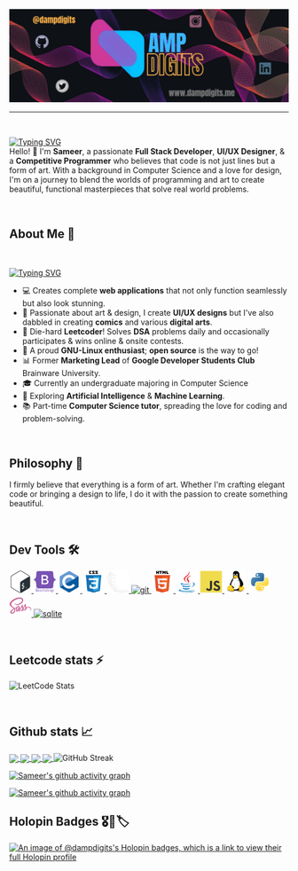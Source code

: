 <!-- Profile views -->
<!-- <p align="left"> <img src="https://komarev.com/ghpvc/?username=sksameersalam&label=Profile%20views&color=0e75b6&style=flat" alt="dampdigits" /> </p> -->
<!-- Banner -->
<picture>
  <!-- dark theme -->
  <source media="(prefers-color-scheme: dark)" srcset="banners/dampdigitsDarknobg.png">
  <!-- light theme -->
  <source media="(prefers-color-scheme: light)" srcset="banners/dampdigitsWhitebg.jpg">
  <img alt="banner" src="banners/dampdigitsDarkbg.jpg">
</picture>

<!-- <h1 align="left"><font color="#31DD18">$</font> whoami</h1> -->
<hr><br>

[![Typing SVG](https://readme-typing-svg.demolab.com?font=Press+Start+2P&size=25&pause=4000&color=54F715&width=800&height=60&lines=%24+whoami)](https://git.io/typing-svg)
<br>Hello! 👋 I'm <b>Sameer</b>, a passionate <b>Full Stack Developer</b>, <b>UI/UX Designer</b>, & a <b>Competitive Programmer</b> who believes that code is not just lines but a form of art. With a background in Computer Science and a love for design, I'm on a journey to blend the worlds of programming and art to create beautiful, functional masterpieces that solve real world problems.

<br>

## About Me 🚀
<br>

[![Typing SVG](https://readme-typing-svg.demolab.com?font=Press+Start+2P&size=25&pause=1000&color=9B4EF7&width=1000&lines=Full+Stack+Developer;UI/UX+Designer;Competitive+Programmer;Passionate+Python+Coder;Machine+Learning+Enthusiast;GNU-Linux+Ricer;Graphic+Designer+%26+Art+Lover;Programming%2C+Math+%26+Science+Tutor)](https://git.io/typing-svg)
- 💻 Creates complete <b>web applications</b> that not only function seamlessly but also look stunning.
- 🎨 Passionate about art & design, I create <b>UI/UX designs</b> but I've also dabbled in creating <b>comics</b> and various <b>digital arts</b>.
- 🎯 Die-hard <b>Leetcoder</b>! Solves <b>DSA</b> problems daily and occasionally participates & wins online & onsite contests.
- 🐧 A proud <b>GNU-Linux enthusiast</b>; <b>open source</b> is the way to go!
- 📊 Former <b>Marketing Lead</b> of <b>Google Developer Students Club</b> Brainware University.
- 🎓 Currently an undergraduate majoring in Computer Science
- 🤖 Exploring <b>Artificial Intelligence</b> & <b>Machine Learning</b>.
- 📚 Part-time <b>Computer Science tutor</b>, spreading the love for coding and problem-solving.
<br>

## Philosophy 🌌

I firmly believe that everything is a form of art. Whether I'm crafting elegant code or bringing a design to life, I do it with the passion to create something beautiful.

<!-- Check out my [Resume](https://drive.google.com/file/d/18-eDZDkWU2K5MACsNIjCSkjKmOG6o4Ca/view?usp=drive_link) -->

<!-- <h3 align="left">Connect with me:</h3>
<p align="left">
<a href="https://twitter.com/dampdigits" target="blank"><img align="center" src="https://raw.githubusercontent.com/rahuldkjain/github-profile-readme-generator/master/src/images/icons/Social/twitter.svg" alt="dampdigits" height="30" width="40" /></a>
<a href="https://linkedin.com/in/dampdigits" target="blank"><img align="center" src="https://raw.githubusercontent.com/rahuldkjain/github-profile-readme-generator/master/src/images/icons/Social/linked-in-alt.svg" alt="dampdigits" height="30" width="40" /></a>
<a href="https://instagram.com/dampdigits" target="blank"><img align="center" src="https://raw.githubusercontent.com/rahuldkjain/github-profile-readme-generator/master/src/images/icons/Social/instagram.svg" alt="dampdigits" height="30" width="40" /></a>
</p> -->
<br>

<!-- Development Tools -->
## Dev Tools 🛠️

<p align="left"> <a href="https://www.gnu.org/software/bash/" target="_blank" rel="noreferrer"> <img src="icons/Bash_Logo_Colored.svg" alt="bash" width="40" height="40"/> </a> <a href="https://getbootstrap.com" target="_blank" rel="noreferrer"> <img src="icons/bootstrap-plain-wordmark.svg" alt="bootstrap" width="40" height="40"/> </a> <a href="https://www.cprogramming.com/" target="_blank" rel="noreferrer"> <img src="icons/c-original.svg" alt="c" width="40" height="40"/> </a> <a href="https://www.w3schools.com/css/" target="_blank" rel="noreferrer"> <img src="icons/css3-original-wordmark.svg" alt="css3" width="40" height="40"/> </a> <a href="https://flask.palletsprojects.com/"> <picture> <source media="(prefers-color-scheme: dark)" width="40" height="40" srcset="icons/flask-removebg-preview.svg"> <source media="(prefers-color-scheme: light)" width="40" height="40" srcset="icons/flsk-removebg-preview.svg"> <img alt="flask" width="40" height="40" src="icons/flask-removebg-preview.svg"></picture> </a> <a href="https://git-scm.com/" target="_blank" rel="noreferrer"> <img src="https://www.vectorlogo.zone/logos/git-scm/git-scm-icon.svg" alt="git" width="40" height="40"/> </a> <a href="https://www.w3.org/html/" target="_blank" rel="noreferrer"> <img src="https://raw.githubusercontent.com/devicons/devicon/master/icons/html5/html5-original-wordmark.svg" alt="html5" width="40" height="40"/> </a> <a href="https://www.java.com" target="_blank" rel="noreferrer"> <img src="https://raw.githubusercontent.com/devicons/devicon/master/icons/java/java-original.svg" alt="java" width="40" height="40"/> </a> <a href="https://developer.mozilla.org/en-US/docs/Web/JavaScript" target="_blank" rel="noreferrer"> <img src="https://raw.githubusercontent.com/devicons/devicon/master/icons/javascript/javascript-original.svg" alt="javascript" width="40" height="40"/> </a> <a href="https://www.linux.org/" target="_blank" rel="noreferrer"> <img src="https://raw.githubusercontent.com/devicons/devicon/master/icons/linux/linux-original.svg" alt="linux" width="40" height="40"/> </a> <a href="https://www.python.org" target="_blank" rel="noreferrer"> <img src="https://raw.githubusercontent.com/devicons/devicon/master/icons/python/python-original.svg" alt="python" width="40" height="40"/> </a> <a href="https://sass-lang.com" target="_blank" rel="noreferrer"> <img src="https://raw.githubusercontent.com/devicons/devicon/master/icons/sass/sass-original.svg" alt="sass" width="40" height="40"/> </a> <a href="https://www.sqlite.org/" target="_blank" rel="noreferrer"> <img src="https://www.vectorlogo.zone/logos/sqlite/sqlite-icon.svg" alt="sqlite" width="40" height="40"/> </a> </p>

<br>

<!-- Leetcode Stats -->
## Leetcode stats ⚡
![LeetCode Stats](https://leetcard.jacoblin.cool/dampdigits?theme=radical&font=Fira%20Mono&ext=heatmap)

<br>

<!-- Github Stats -->
## Github stats 📈
<!-- Dark Mode -->
<a href="https://github.com/dampdigits#gh-dark-mode-only">
  <img height=200 align="center" src="https://github-readme-stats.vercel.app/api?username=dampdigits&show=reviews,discussions_started,discussions_answered,prs_merged,prs_merged_percentage,issues,contribs&rank_icon=github&show_icons=true&hide=reviews,discussions_answered,prs,prs_merged&theme=radical&hide_border=true#gh-dark-mode-only" />
</a>
<!-- Light Mode -->
<a href="https://github.com/dampdigits#gh-light-mode-only">
  <img height=200 align="center" src="https://github-readme-stats.vercel.app/api?username=dampdigits&show=reviews,discussions_started,discussions_answered,prs_merged,prs_merged_percentage,issues,contribs&rank_icon=github&show_icons=true&hide=reviews,discussions_answered,prs,prs_merged&theme=shadow_green#gh-light-mode-only" />
</a>
<!-- Most used languages -->
<!-- Dark Mode -->
<a href="https://github.com/dampdigits#gh-dark-mode-only">
  <img height=200 align="center" src="https://github-readme-stats.vercel.app/api/top-langs/?username=dampdigits&layout=compact&langs_count=20&size_weight=0.4&theme=radical&hide_border=true&card_width=404#gh-dark-mode-only" />
</a>
<!-- Light Mode -->
<a href="https://github.com/dampdigits#gh-light-mode-only">
  <img height=200 align="center" src="https://github-readme-stats.vercel.app/api/top-langs/?username=dampdigits&layout=compact&langs_count=20&size_weight=0.4&theme=shadow_green&card_width=404#gh-light-mode-only" />
</a>

<!-- Github streak -->
<picture>
  <!-- Dark Mode -->
  <source
    srcset="https://streak-stats.demolab.com?user=dampdigits&theme=radical&card_width=804&hide_border=true"
    media="(prefers-color-scheme: dark)"
  />
  <!-- Light Mode -->
  <source
    srcset="https://streak-stats.demolab.com?user=dampdigits&theme=shadow_green&card_width=804"
    media="(prefers-color-scheme: light), (prefers-color-scheme: no-preference)"
  />
  <img alt="GitHub Streak" src="https://github.com/dampdigits" />
</picture>

<!-- Activity Graph -->
<!-- Dark Mode -->
[![Sameer's github activity graph](https://github-readme-activity-graph.vercel.app/graph?username=dampdigits&theme=redical&hide_border=true#gh-dark-mode-only)](https://github.com/dampdigits#gh-dark-mode-only)
<!-- Light Mode -->
[![Sameer's github activity graph](https://github-readme-activity-graph.vercel.app/graph?username=dampdigits&theme=github-light#gh-light-mode-only)](https://github.com/dampdigits#gh-light-mode-only)

<!-- Holopin Badges -->
## Holopin Badges 🎖️📛🏷️

[![An image of @dampdigits's Holopin badges, which is a link to view their full Holopin profile](https://holopin.me/dampdigits)](https://holopin.io/@dampdigits)

<!--Gists-->
<!-- ## Github Gists 📜 -->
<!-- Gist-1 -->
<!-- Dark Mode -->
<!-- <a href="https://gist.github.com/dampdigits/a1fbcf15c46dbe639f69930038ca43d3#gh-dark-mode-only">
  <img src="https://github-readme-stats.vercel.app/api/gist?id=a1fbcf15c46dbe639f69930038ca43d3&theme=radical&hide_border=true#gh-dark-mode-only" />
</a> -->
<!-- Light Mode -->
<!-- <a href="https://gist.github.com/dampdigits/a1fbcf15c46dbe639f69930038ca43d3#gh-light-mode-only">
  <img src="https://github-readme-stats.vercel.app/api/gist?id=a1fbcf15c46dbe639f69930038ca43d3&theme=shadow_green#gh-light-mode-only" />
</a> -->
<!-- Gist-2 -->
<!-- Dark Mode -->
<!-- <a href="https://gist.github.com/dampdigits/abefc4c97287c6d91a3ea113de03d739#gh-dark-mode-only">
  <img src="https://github-readme-stats.vercel.app/api/gist?id=abefc4c97287c6d91a3ea113de03d739&theme=radical&hide_border=true" />
</a> -->
<!-- Light Mode -->
<!-- <a href="https://gist.github.com/dampdigits/abefc4c97287c6d91a3ea113de03d739#gh-light-mode-only">
  <img src="https://github-readme-stats.vercel.app/api/gist?id=abefc4c97287c6d91a3ea113de03d739&theme=shadow_green" />
</a> -->
